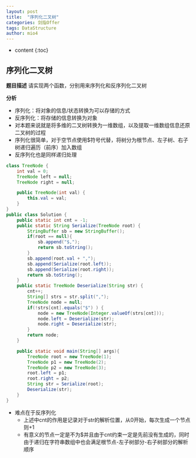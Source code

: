 ```yaml
---
layout: post
title:  "序列化二叉树"
categories: 剑指Offer  
tags: DataStructure
author: mio4
---
```


* content
{:toc}






## 序列化二叉树


**题目描述**
请实现两个函数，分别用来序列化和反序列化二叉树


 **分析**
  - 序列化：将对象的信息/状态转换为可以存储的方式
  - 反序列化：将存储的信息转换为对象
  - 对本题来说就是将多维的二叉树转换为一维数组，以及提取一维数组信息还原二叉树的过程
  - 序列化很简单，对于空节点使用$符号代替，将树分为根节点、左子树、右子树递归遍历（前序）加入数组
  - 反序列化也是同样递归处理

```java 
class TreeNode {
    int val = 0;
    TreeNode left = null;
    TreeNode right = null;

    public TreeNode(int val) {
        this.val = val;
    }
}
public class Solution {
	public static int cnt = -1;
	public static String Serialize(TreeNode root) {
		StringBuffer sb = new StringBuffer();
		if(root == null){
			sb.append("$,");
			return sb.toString();
		}
		sb.append(root.val + ",");
		sb.append(Serialize(root.left));
		sb.append(Serialize(root.right));
		return sb.toString();
	}
	public static TreeNode Deserialize(String str) {
		cnt++;
		String[] strs = str.split(",");
		TreeNode node = null;
		if(!strs[cnt].equals("$") ) {
			node = new TreeNode(Integer.valueOf(strs[cnt]));
			node.left = Deserialize(str);
			node.right = Deserialize(str);
		}
		return node;
	}

	public static void main(String[] args){
		TreeNode root = new TreeNode(1);
		TreeNode p1 = new TreeNode(2);
		TreeNode p2 = new TreeNode(3);
		root.left = p1;
		root.right = p2;
		String str = Serialize(root);
		Deserialize(str);
	}
}

```

 - 难点在于反序列化
   - 上述中cnt的作用是记录对于str的解析位置，从0开始，每次生成一个节点则+1
   - 有意义的节点一定是不为$并且由于cnt约束一定是先前没有生成的，同时由于递归在字符串数组中也会满足根节点-左子树部分-右子树部分的解析顺序 